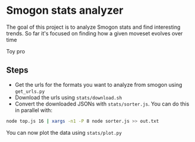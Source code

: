 # Smogon stats analyzer

The goal of this project is to analyze Smogon stats and find interesting trends. So far it's focused on finding how a given moveset evolves over time

Toy pro

## Steps

- Get the urls for the formats you want to analyze from smogon using `get_urls.py`
- Download the urls using `stats/download.sh`
- Convert the downloaded JSONs with `stats/sorter.js`. You can do this in parallel with:

```bash
node top.js 16 | xargs -n1 -P 8 node sorter.js >> out.txt
```

You can now plot the data using `stats/plot.py`
